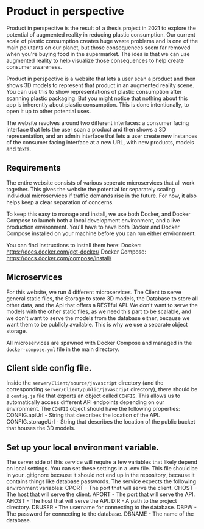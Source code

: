 # Product in perspective
Product in perspective is the result of a thesis project in 2021 to explore the
potential of augmented reality in reducing plastic consumption. Our current
scale of plastic consumption creates huge waste problems and is one of the main
polutants on our planet, but those consequences seem far removed when you're
buying food in the supermarket. The idea is that we can use augmented reality
to help visualize those consequences to help create consumer awareness.

Product in perspective is a website that lets a user scan a product and then
shows 3D models to represent that product in an augmented reality scene. You can
use this to show representations of plastic consumption after scanning plastic
packaging. But you might notice that nothing about this app is inherently about
plastic consumption. This is done intentionally, to open it up to other
potential uses.

The website revolves around two different interfaces: a consumer facing
interface that lets the user scan a product and then shows a 3D representation,
and an admin interface that lets a user create new instances of the consumer
facing interface at a new URL, with new products, models and texts.

## Requirements
The entire website consists of various seperate microservices that all work
together. This gives the website the potential for separately scaling individual
microservices if traffic demands rise in the future. For now, it also helps keep
a clear separation of concerns.

To keep this easy to manage and install, we use both Docker, and Docker Compose
to launch both a local development environment, and a live production
environment. You'll have to have both Docker and Docker Compose installed on
your machine before you can run either environment.

You can find instructions to install them here:
Docker:           https://docs.docker.com/get-docker/
Docker Compose:   https://docs.docker.com/compose/install/

## Microservices
For this website, we run 4 different microservices. The Client to serve general
static files, the Storage to store 3D models, the Database to store all other
data, and the Api that offers a RESTful API. We don't want to serve the models
with the other static files, as we need this part to be scalable, and we don't
want to serve the models from the database either, because we want them to be
publicly available. This is why we use a separate object storage.

All microservices are spawned with Docker Compose and managed in the
`docker-compose.yml` file in the main directory.

## Client side config file.
Inside the `server/Client/source/javascript` directory (and the corresponding
`server/Client/public/javascript` directory), there should be a `config.js` file
that exports an object called `CONFIG`. This allows us to automatically access
different API endpoints depending on our environment. The `CONFIG` object should
have the following properties:
CONFIG.apiUrl       - String that describes the location of the API.
CONFIG.storageUrl   - String that describes the location of the public bucket
                      that houses the 3D models.

## Set up your local environment variable.
The server side of this service will require a few variables that likely depend
on local settings. You can set these settings in a .env file. This file should
be in your .gitignore because it should not end up in the repository, because it
contains things like database passwords. The service expects the following
environment variables:
CPORT   - The port that will serve the client.
CHOST   - The host that will serve the client.
APORT   - The port that will serve the API.
AHOST   - The host that will serve the API.
DIR     - A path to the project directory.
DBUSER  - The username for connecting to the database.
DBPW    - The password for connecting to the database.
DBNAME  - The name of the database.
